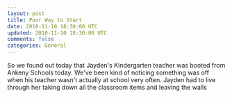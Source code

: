 ```yaml
---           
layout: post
title: Poor Way to Start
date: 2010-11-10 18:30:00 UTC
updated: 2010-11-10 18:30:00 UTC
comments: false
categories: General
---
```

So we found out today that Jayden's Kindergarten teacher was booted from Ankeny Schools today. We've been kind of noticing something was off when his teacher wasn't actually at school very often. Jayden had to live through her taking down all the classroom items and leaving the walls
